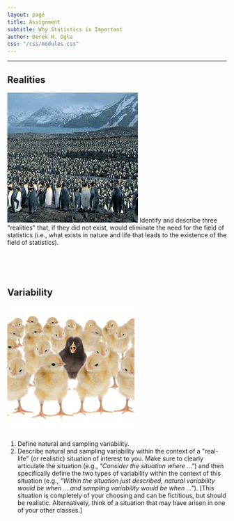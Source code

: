 ```yaml
---
layout: page
title: Assignment
subtitle: Why Statistics is Important
author: Derek H. Ogle
css: "/css/modules.css"
---
```


----

## Realities
<img src="zimgs/penguin-population.jpg" alt="Population of Penguins" class="img-right">
Identify and describe three "realities" that, if they did not exist, would eliminate the need for the field of statistics (i.e., what exists in nature and life that leads to the existence of the field of statistics).

<br><br><br>

## Variability
<img src="zimgs/variability.jpg" alt="Variability" class="img-right">

1. Define natural and sampling variability.
1. Describe natural and sampling variability within the context of a "real-life" (or realistic) situation of interest to you. Make sure to clearly articulate the situation (e.g., *"Consider the situation where ..."*) and then specifically define the two types of variability within the context of this situation (e.g., *"Within the situation just described, natural variability would be when ... and sampling variability would be when ..."*). [This situation is completely of your choosing and can be fictitious, but should be realistic. Alternatively, think of a situation that may have arisen in one of your other classes.]
